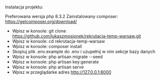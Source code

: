 Instalacja projektu:


Preferowana wersja php 8.3.2
Zainstalowany composer: https://getcomposer.org/download/


 - Wpisz w konsole: git clone https://github.com/lukaszmosionek/rekrutacja-temp-warsaw.git
 - Wpisz w konsole: cd rekrutacja-temp-warsaw
 - Wpisz w konsole: composer install
 - Skopiuj plik .env.example do .env i uzupełnij w nim sekcje bazy danych
 - Wpisz w konsole: php artisan migrate --seed
 - Wpisz w konsole: php artisan key:generate
 - Wpisz w konsole: php artisan serve
 - Wpisz w przeglądarke adres http://127.0.0.1:8000
